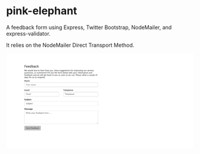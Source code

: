 pink-elephant
=============

A feedback form using Express, Twitter Bootstrap, NodeMailer, and express-validator.

It relies on the NodeMailer Direct Transport Method.

![alt tag](feedbackForm.png)
